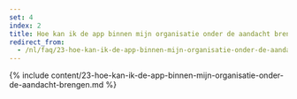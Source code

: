 ```yaml
---
set: 4
index: 2
title: Hoe kan ik de app binnen mijn organisatie onder de aandacht brengen?
redirect_from: 
  - /nl/faq/23-hoe-kan-ik-de-app-binnen-mijn-organisatie-onder-de-aandacht-brengen
---
```

{% include content/23-hoe-kan-ik-de-app-binnen-mijn-organisatie-onder-de-aandacht-brengen.md %}
